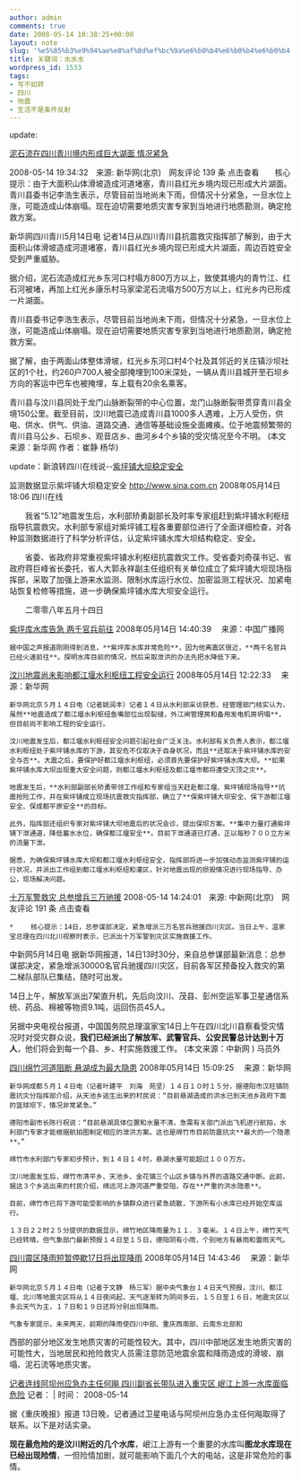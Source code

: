 ```yaml
---
author: admin
comments: true
date: 2008-05-14 10:38:25+00:00
layout: note
slug: '%e5%85%b3%e9%94%ae%e8%af%8d%ef%bc%9a%e6%b0%b4%e6%b0%b4%e6%b0%b4'
title: 关键词：水水水
wordpress_id: 1533
tags:
- 写不如转
- 四川
- 地震
- 生活不是条件反射
---
```


update:

[泥石流在四川青川境内形成巨大湖面 情况紧急](http://news.163.com/08/0514/19/4BU7NQ3U0001124J.html)

2008-05-14 19:34:32　来源: 新华网(北京)　网友评论 139 条 点击查看　　核心提示：由于大面积山体滑坡造成河道堵塞，青川县红光乡境内现已形成大片湖面。青川县委书记李浩生表示，尽管目前当地尚未下雨，但情况十分紧急，一旦水位上涨，可能造成山体崩塌。现在迫切需要地质灾害专家到当地进行地质勘测，确定抢救方案。 

新华网四川青川5月14日电 记者14日从四川青川县抗震救灾指挥部了解到，由于大面积山体滑坡造成河道堵塞，青川县红光乡境内现已形成大片湖面，周边百姓安全受到严重威胁。

据介绍，泥石流造成红光乡东河口村塌方800万方以上，致使其境内的青竹江、红石河被堵，再加上红光乡康乐村马家梁泥石流塌方500万方以上，红光乡内已形成一片湖面。

青川县委书记李浩生表示，尽管目前当地尚未下雨，但情况十分紧急，一旦水位上涨，可能造成山体崩塌。现在迫切需要地质灾害专家到当地进行地质勘测，确定抢救方案。

据了解，由于两面山体整体滑坡，红光乡东河口村4个社及其邻近的关庄镇沙坝社区的1个社，约260户700人被全部掩埋到100米深处，一辆从青川县城开至石坝乡方向的客运中巴车也被掩埋，车上载有20余名乘客。

青川县与汶川县同处于龙门山脉断裂带的中心位置，龙门山脉断裂带贯穿青川县全境150公里。截至目前，汶川地震已造成青川县1000多人遇难，上万人受伤，供电、供水、供气、供油、道路交通、通信等基础设施全面瘫痪。位于地震频繁带的青川县马公乡、石坝乡、观音店乡、曲河乡4个乡镇的受灾情况至今不明。 (本文来源：新华网 作者：崔静 杨华)  

update：新浪转四川在线说--[紫坪铺大坝稳定安全](http://news.sina.com.cn/c/2008-05-14/180615538805.shtml)

监测数据显示紫坪铺大坝稳定安全
http://www.sina.com.cn 2008年05月14日18:06 四川在线

　　我省“5.12”地震发生后，水利部矫勇副部长及时率专家组赶到紫坪铺水利枢纽指导抗震救灾。水利部专家组对紫坪铺工程各重要部位进行了全面详细检查，对各种监测数据进行了科学分析评估，认定紫坪铺水库大坝结构稳定、安全。

　　省委、省政府非常重视紫坪铺水利枢纽抗震救灾工作。受省委刘奇葆书记、省政府蒋巨峰省长委托，省人大郭永祥副主任组织有关单位成立了紫坪铺大坝现场指挥部，采取了加强上游来水监测、限制水库运行水位、加密监测工程状况、加紧电站恢复检修等措施，进一步确保紫坪铺水库大坝安全运行。

　　二零零八年五月十四日



[ 紫坪库水库告急 两千官兵前往](http://news.xinhuanet.com/politics/2008-05/14/content_8168300.htm)
2008年05月14日 14:40:39 　来源：中国广播网

    据中国之声报道刚刚得到消息，**紫坪库水库非常危险**，因为他离震区很近，**两千名官兵已经火速前往**。探明水库目前的情况，然后采取泄洪的办法先把水降低下来。

[ 汶川地震尚未影响都江堰水利枢纽工程安全运行](http://news.xinhuanet.com/newscenter/2008-05/14/content_8167486.htm)
2008年05月14日 12:22:33 　来源：新华网

    新华网北京５月１４日电（记者姚润丰）记者１４日从水利部采访获悉，经管理部门核实认为，虽然**地震造成了都江堰水利枢纽鱼嘴部位出现裂缝，外江闸管理房和备用发电机房坍塌**，但目前尚不影响工程的安全运行。

    汶川地震发生后，都江堰水利枢纽安全问题引起社会广泛关注。水利部有关负责人表示，都江堰水利枢纽处于紫坪铺水库的下游，其安危不仅取决于自身状况，而且**还取决于紫坪铺水库的安全与否**。大震之后，要保护好都江堰水利枢纽，必须首先要保护好紫坪铺水库大坝。**如果紫坪铺水库大坝出现重大安全问题，则都江堰水利枢纽及都江堰市都将遭受灭顶之灾**。

    地震发生后，**水利部副部长矫勇带领工作组和专家组当天赶赴都江堰、紫坪铺现场指导**抗震抢险工作，并在紫坪铺成立现场抗震救灾指挥部，确立了**保紫坪铺大坝安全、保下游都江堰安全、保成都平原安全**的目标。

    此外，指挥部还组织专家对紫坪铺大坝地震后的状况会诊，提出保坝方案。**集中力量打通紫坪铺下泄通道，降低蓄水水位，确保都江堰安全**。目前下泄通道已打通，正以每秒７００立方米的流量下泄。

    据悉，为确保紫坪铺水库大坝和都江堰水利枢纽安全，指挥部将进一步加强动态监测紫坪铺的运行状况，并派出工作组到都江堰水利枢纽和灌区，针对地震出现的损毁情况进行现场指导、办公，现场解决问题。 


[十万军警救灾 总参增兵三万驰援](http://news.163.com/08/0514/14/4BTLUDJR0001124J.html)
2008-05-14 14:24:01　来源: 中新网(北京)　网友评论 191 条 点击查看

    * 　　核心提示：14日，总参谋部决定，紧急增派三万名官兵驰援四川灾区。当日上午，温家宝总理在四川北川视察时表示，已派出十万军警到灾区实施救援工作。 

中新网5月14日电 据新华网报道，14日13时30分，来自总参谋部最新消息：总参谋部决定，紧急增派30000名官兵驰援四川灾区，目前各军区预备投入救灾的第二梯队部队已集结，随时可出发。

14日上午，解放军派出7架直升机，先后向汶川、茂县、彭州空运军事卫星通信系统、药品、棉被等物资9.1吨，运回伤员45人。

另据中央电视台报道，中国国务院总理温家宝14日上午在四川北川县察看受灾情况时对受灾群众说，**我们已经派出了解放军、武警官兵、公安民警总计达到十万人**，他们将会到每一个县、乡、村实施救援工作。 (本文来源：中新网 ) 马员外 

 [四川绵竹河道阻断 悬湖成为最大隐患](http://news.xinhuanet.com/newscenter/2008-05/14/content_8168596.htm)
2008年05月14日 15:09:25 　来源：新华网

    新华网成都５月１４日电（记者叶建平　刘海　苑坚）１４日１０时１５分，据德阳市汉旺镇防震抗灾分指挥部介绍，从天池乡逃生出来的村民说：“目前悬湖造成的洪水已到天池乡政府下面的篮球坝下，情况非常紧急。”

    德阳市副市长陈行祝说：“目前悬湖具体位置和水量不清，急需有关部门派出飞机进行航拍，水利部门专家才能根据航拍图制定相应的泄洪方案。这也是绵竹市目前防震抗灾**最大的一个隐患**。”

    绵竹市水利部门专家初步预计，到１４日１４时，悬湖水量可能超过１００万方。

    汶川地震发生后，绵竹市清平乡、天池乡、金花镇三个山区乡镇与外界的道路交通中断。此前，据这３个乡逃出来的村民介绍，绵远河上游河道严重受阻，存在**严重的洪水隐患**。

    目前，绵竹市已将下游可能受影响的乡镇群众进行紧急疏散，下游所有小水库已经开始空库运行。

    １３日２２时２５分提供的数据显示，绵竹地区降雨量为１１．３毫米。１４日上午，绵竹天气已经转晴，但气象部门最新预报１４日至１５日，德阳阴有小雨，个别地方有暴雨和雷雨天气。

 [四川震区降雨短暂停歇17日将出现降雨](http://news.xinhuanet.com/newscenter/2008-05/14/content_8168322.htm)
2008年05月14日 14:43:46 　来源：新华网

    新华网北京５月１４日电（记者于文静　杨三军）据中央气象台１４日天气预报，汶川、都江堰、北川等地震灾区将从１４日夜间起，天气逐渐转为阴间多云，１５日至１６日，地震灾区以多云天气为主，１７日和１９日还将分别出现降雨。

    气象专家提示，未来两天，前期的降雨使四川中部、重庆西南部、云南东北部和
西部的部分地区发生地质灾害的可能性较大。其中，四川中部地区发生地质灾害的可能性大，当地居民和抢险救灾人员需注意防范地震余震和降雨造成的滑坡、崩塌、泥石流等地质灾害。


[记者连线阿坝州应急办主任何飚 四川副省长带队进入重灾区 岷江上游一水库面临危险](http://epaper.jinghua.cn/html/2008-05/14/content_270682.htm)
记者：  |  时间： 2008-05-14

 据《重庆晚报》报道 13日晚，记者通过卫星电话与阿坝州应急办主任何飚取得了联系。以下是对话实录。
   
**现在最危险的是汶川附近的几个水库**，岷江上游有一个重要的水库叫**图龙水库现在已经出现险情**，一但险情加剧，就可能影响下面几个大的电站，这是非常危险的事情。
